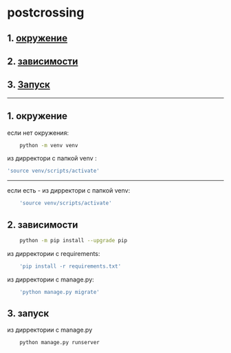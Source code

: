 # postcrossing
## 1. [окружение](#1)
## 2. [зависимости](#2)
## 3. [Запуск](#3)

---
## 1. окружение <a id=1></a>
если нет окружения:
```bash
    python -m venv venv
```
из дирректори с папкой venv :
```bash
'source venv/scripts/activate'
```
---
если есть - из дирректори с папкой venv:
```bash
    'source venv/scripts/activate'
```
## 2. зависимости <a id=2></a>
```bash
    python -m pip install --upgrade pip
```
из дирректории с requirements: 
```bash
    'pip install -r requirements.txt'
```
из дирректории с manage.py:
```bash
    'python manage.py migrate'
```
## 3. запуск <a id=3></a>
из дирректории с manage.py
```bash
    python manage.py runserver
```